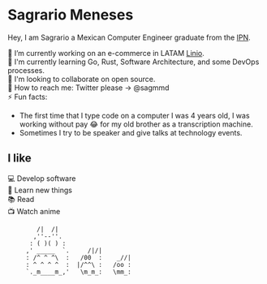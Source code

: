 # Sagrario Meneses
Hey, I am Sagrario a Mexican Computer Engineer graduate from the [IPN](https://www.ipn.mx/).


:telescope: I’m currently working on an e-commerce in LATAM [Linio](https://github.com/LinioIT).<br>
:seedling: I'm currently learning Go, Rust, Software Architecture, and some DevOps processes.<br>
:dancers: I'm looking to collaborate on open source.<br>
:love_letter: How to reach me: Twitter please -> @sagmmd<br>
:zap: Fun facts:<br>
- The first time that I type code on a computer I was 4 years old, I was working without pay :joy: for my old brother as a transcription machine.<br>
- Sometimes I try to be speaker and give talks at technology events.

## I like
:computer: Develop software<br>
:rocket: Learn new things<br>
:books: Read<br>
:tv: Watch anime

            /|  /|
           ,''--''.
          : ( )( ) :
         ,' _____  `.     /|/|
         : /^ ^ ^\  :   /00  :    _//|
         : ^ ^ ^ ^  :  |/^^\ :   /oo :
         `._m____m_,'   \m_m_:   \mm_:
